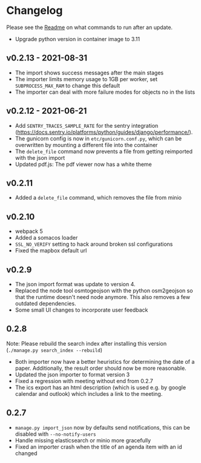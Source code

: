 # Changelog

Please see the [Readme](Readme.md#Update]) on what commands to run after an update.

* Upgrade python version in container image to 3.11

## v0.2.13 - 2021-08-31

* The import shows success messages after the main stages
* The importer limits memory usage to 1GB per worker, set `SUBPROCESS_MAX_RAM` to change this default
* The importer can deal with more failure modes for objects no in the lists

## v0.2.12 - 2021-06-21

* Add `SENTRY_TRACES_SAMPLE_RATE` for the sentry integration (https://docs.sentry.io/platforms/python/guides/django/performance/).
* The gunicorn config is now in `etc/gunicorn.conf.py`, which can be overwritten by mounting a different file into the container
* The `delete_file` command now prevents a file from getting reimported with the json import
* Updated pdf.js: The pdf viewer now has a white theme

## v0.2.11

* Added a `delete_file` command, which removes the file from minio

## v0.2.10

* webpack 5
* Added a somacos loader
* `SSL_NO_VERIFY` setting to hack around broken ssl configurations
* Fixed the mapbox default url

## v0.2.9

* The json import format was update to version 4.
* Replaced the node tool osmtogeojson with the python osm2geojson so that the runtime doesn't need node anymore. This also removes a few outdated dependencies.
* Some small UI changes to incorporate user feedback

## 0.2.8

Note: Please rebuild the search index after installing this version (`./manage.py search_index --rebuild`)

* Both importer now have a better heuristics for determining the date of a paper. Additionally, the result order should now be more reasonable.
* Updated the json importer to format version 3
* Fixed a regression with meeting without end from 0.2.7
* The ics export has an html description (which is used e.g. by google calendar and outlook) which includes a link to the meeting.

## 0.2.7

* `manage.py import_json` now by defaults send notifications, this can be disabled with `--no-notify-users`
* Handle missing elasticsearch or minio more gracefully
* Fixed an importer crash when the title of an agenda item with an id changed
